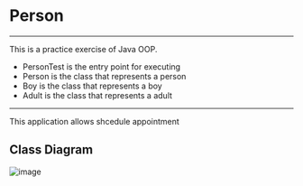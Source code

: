 # Person

------------------------------------------------------------------------
This is a practice exercise of Java OOP. 
- PersonTest is the entry point for executing 
- Person is the class that represents a person
- Boy is the class that represents a boy
- Adult is the class that represents a adult
------------------------------------------------------------------------

This application allows shcedule appointment

## Class Diagram

![image](https://user-images.githubusercontent.com/68924563/218160460-ae99fa64-2f37-4716-891a-9b9e8157e12d.png)
